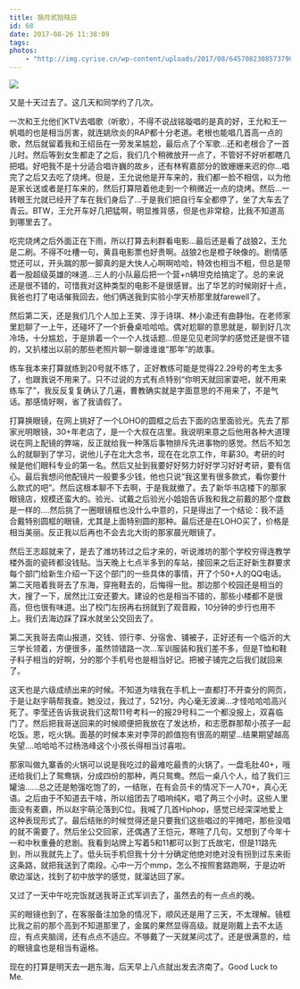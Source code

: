 ```yaml
---
title: 捌月贰拾陆日
id: 68
date: 2017-08-26 11:38:09
tags:
photos:
    - "http://img.cyrise.cn/wp-content/uploads/2017/08/6457082308573790734.jpg"
---
```

![](http://img.cyrise.cn/wp-content/uploads/2017/08/6457082308573790734.jpg)

又是十天过去了。这几天和同学约了几次。

一次和王允他们KTV去唱歌（听歌），不得不说战铭璇唱的是真的好，王允和王一帆唱的也是相当厉害，就连姚欣炎的RAP都十分老道。老根也能唱几首高一点的歌，然后就留着我和王绍岳在一旁发呆尴尬，最后点了个军歌...还和老根合了一首儿时。然后等到女生都走了之后，我们几个稍微放开一点了，不管好不好听都瞎几把唱。好吧我不是十分适合唱许巍的故乡，还有林宥嘉部分的致姗姗来迟的你...唱完了之后又去吃了烧烤。但是，王允说他是开车来的，我们都一脸不相信，以为他是家长送或者是打车来的，然后打算陪着他走到一个稍微近一点的烧烤。然后...一转眼王允就已经开了车在我们身后了...于是我们把自行车全都停了，坐了大车去了青云。BTW，王允开车好几把猛啊，明显推背感，但是也非常稳，比我不知道高到哪里去了。

吃完烧烤之后外面正在下雨，所以打算去利群看电影...最后还是看了战狼2，王允是二刷。不得不吐槽一句，黄县电影票也好贵啊。战狼2也是橙子映像的。剧情感觉还可以，开头踹的那一脚真的是大快人心啊啊哈哈，特效也相当不粗，但总是带着一股超级英雄的味道...三人的小队最后把一个营+n辆坦克给搞定了。总的来说还是很不错的，可惜我对这种类型的电影不是很感冒。出了华艺的时候刚好十点，我爸也打了电话催我回去，他们俩送我到实验小学天桥那里就farewell了。

然后第二天，还是我们几个人加上王笑、淳于诗琪、林小渝还有曲静怡。在老师家里尬聊了一上午，还碰坏了一个折叠桌哈哈哈。偶对尬聊的意思就是，聊到好几次冷场，十分尴尬，于是排着一个一个人找话题...但是见见老同学的感觉还是很不错的，又扒楼出以前的那些老照片聊一聊谁谁谁“那年”的故事。

练车我本来打算就练到20号就不练了，正好教练可能是觉得22.29号的考生太多了，也跟我说不用来了。只不过说的方式有点特别“你明天就回家耍吧，就不用来练车了”，我反反复复确认了几遍，曹教确实就是字面意思的不用来了，不是气话。那感情好啊，省了我请假了。

打算换眼镜，在网上挑好了一个LOHO的圆框之后去下面的店里面验光。先去了那家光明眼镜，30+年老店了，是一个大叔在店里。我说明来意之后他用各种大道理说在网上配镜的弊端，反正就给我一种落后事物排斥先进事物的感觉。然后不知怎么的就聊到了学习，说他儿子在北大念书，现在在北京工作，年薪30。考研的时候是他们眼科专业的第一名。然后又扯到我要好好努力好好学习好好考研，要有信心。最后我想问他配镜片一般要多少钱，他也只说“我这里有很多款式，看你要什么款式的吧”。然后这根本聊不下去啊，于是我就撤了。去了新华书店楼下的那家眼镜店，规模还蛮大的。验光、试戴之后验光小姐姐告诉我和我之前戴的那个度数是一样的....然后挑了一圈眼镜框也没什么中意的，只是得出了一个结论：我不适合戴特别圆框的眼镜，尤其是上面特别圆的那种。最后还是在LOHO买了，价格是相当美丽。反正我以后再也不会去北大街的那家晨光眼镜了。

然后王志超就来了，是去了潍坊转过之后才来的，听说潍坊的那个学校穷得连教学楼外面的瓷砖都没钱贴。当天晚上七点半多到的车站，接回来之后正好新生群要求每个部门给新生介绍一下这个部门的一些具体的事情，开了个50+人的QQ电话。第二天陪着我哥去了东海，穿拖鞋去的，后悔得一批。那边那个校园还是相当的大，搜了一下，居然比江安还要大。建设的也是相当不错的，那些小楼都不是很高，但也很有味道。出了校门左拐再右拐就到了观音殿，10分钟的步行也用不上。我们去海边踩了踩水就坐公交回去了。

第二天我哥去南山报道，交钱、领行李、分宿舍、铺被子，正好还有一个临沂的大三学长领着，方便很多，虽然领错路一次...军训服装和我们差不多，但是T恤和鞋子料子相当的好啊，分的那个手机号也是相当好记。把被子铺完之后我们就回来了。

这天也是六级成绩出来的时候。不知道为啥我在手机上一直都打不开查分的网页，于是让赵宇萌帮我查。她没过，我过了，521分。内心毫无波澜...才怪哈哈哈高兴死了。李莹还告诉我说我们这帮11号考科一的报29号科二一个都没报上，双喜临门了。然后把我哥送回来的时候顺便把我放在了发达桥，和志愿群那帮小孩子一起吃饭。恩，吃火锅。面基的时候本来对李萍的颜值抱有很高的期望...结果期望越高失望....哈哈哈不过杨浩峰这个小孩长得相当讨喜啦。

那家叫做九寨香的火锅可以说是我吃过的最难吃最贵的火锅了。一盘毛肚40+，哦还给我们上了鸳鸯锅，分成四份的那种，两只鸳鸯。然后一桌八个人，给了我们三罐油......总之还是勉强吃饱了的，一结账，在有会员卡的情况下一人70+，真心无语。之后由于不知道去干啥，所以组团去了唱响纯K，唱了两三个小时。这些人里面没有麦霸，所以赵宇萌沦落到C位。我喊了几首Hiphop，感觉已经深深地爱上这种表现形式了。最后结账的时候觉得还是只要我们这些唱过的平摊吧，那些没唱的就不需要了。然后坐公交回家，还偶遇了王恺元，寒暄了几句，又想到了今年十一和中秋重叠的悲剧。我看到站牌上写着5和11都可以到丁氏故宅，但是11路先到，所以我就先上了。低头玩手机但我十分十分确定他绝对绝对没有拐到过东来街这条路，就把我送到了南段。心中一万个mmp，怎么不按照套路跑啊，于是边听歌边溜达，找到了初中放学的感觉，就溜达回了家。

又过了一天中午吃完饭就送我哥正式军训去了，虽然去的有一点点的晚。

买的眼镜也到了，在客服备注加急的情况下，顺风还是用了三天，不太理解。镜框比我之前的那个高到不知道那里了，金属的果然显得高级。就是刚戴上去不太适应，有点夹脑阔，还有点点不适应。不够戴了一天就某问忒了。还是很满意的，给的眼镜盒也是相当有逼格。

现在的打算是明天去一趟东海，后天早上八点就出发去济南了。Good Luck to Me.

